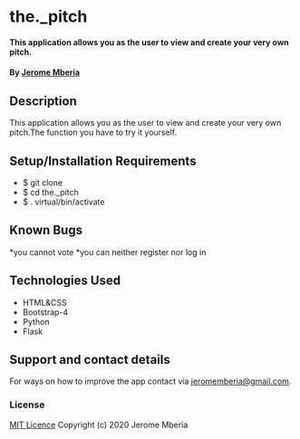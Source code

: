 # the._pitch

#### This application allows you as the user to view and create your very own pitch.

#### By [Jerome Mberia](https://github.com/JeromeMberia)

## Description
This application allows you as the user to view and create your very own pitch.The function you have to try it yourself.

## Setup/Installation Requirements
* $ git clone <the url>
* $ cd the._pitch
* $ . virtual/bin/activate

## Known Bugs
*you cannot vote
*you can neither register nor log in 


## Technologies Used
* HTML&CSS
* Bootstrap-4
* Python
* Flask

## Support and contact details
For ways on how to improve the app contact via jeromemberia@gmail.com.

### License
[MIT Licence](https://github.com/JeromeMberia/the._pitch/blob/master/LICENSE)
Copyright (c) 2020 Jerome Mberia
